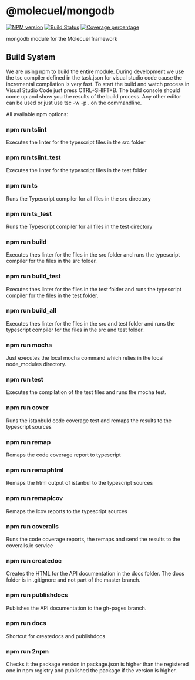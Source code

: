 # @molecuel/mongodb
[![NPM version][npm-image]][npm-url] [![Build Status][travis-image]][travis-url] [![Coverage percentage][coveralls-image]][coveralls-url]

mongodb module for the Molecuel framework


## Build System

We are using npm to build the entire module.
During development we use the tsc compiler defined in the task.json for visual studio code cause the incremental compilation is very fast. To start the build and watch process in Visual Studio Code just press CTRL+SHIFT+B. The build console should come up and show you the results of the build process.
Any other editor can be used or just use tsc -w -p . on the commandline.

All available npm options:

### npm run tslint
Executes the linter for the typescript files in the src folder

### npm run tslint_test
Executes the linter for the typescript files in the test folder

### npm run ts
Runs the Typescript compiler for all files in the src directory

### npm run ts_test
Runs the Typescript compiler for all files in the test directory

### npm run build
Executes thes linter for the files in the src folder and runs the typescript compiler for the files in the src folder.

### npm run build_test
Executes thes linter for the files in the test folder and runs the typescript compiler for the files in the test folder.

### npm run build_all
Executes thes linter for the files in the src and test folder and runs the typescript compiler for the files in the src and test folder.

### npm run mocha
Just executes the local mocha command which relies in the local node_modules directory.

### npm run test
Executes the compilation of the test files and runs the mocha test.

### npm run cover
Runs the istanbuld code coverage test and remaps the results to the typescript sources

### npm run remap
Remaps the code coverage report to typescript

### npm run remaphtml
Remaps the html output of istanbul to the typescript sources

### npm run remaplcov
Remaps the lcov reports to the typescript sources

### npm run coveralls
Runs the code coverage reports, the remaps and send the results to the coveralls.io service

### npm run createdoc
Creates the HTML for the API documentation in the docs folder. The docs folder is in .gitignore and not part of the master branch. 

### npm run publishdocs
Publishes the API documentation to the gh-pages branch.

### npm run docs
Shortcut for createdocs and publishdocs

### npm run 2npm
Checks it the package version in package.json is higher than the registered one in npm registry and published the package if the version is higher.

[npm-image]: https://badge.fury.io/js/@molecuel/mongodb.svg
[npm-url]: https://npmjs.org/package/@molecuel/mongodb
[travis-image]: https://travis-ci.org/molecuel/mongodb.svg?branch=master
[travis-url]: https://travis-ci.org/molecuel/mongodb
[daviddm-image]: https://david-dm.org/molecuel/mongodb.svg?theme=shields.io
[daviddm-url]: https://david-dm.org/molecuel/mongodb
[coveralls-image]: https://coveralls.io/repos/molecuel/mongodb/badge.svg
[coveralls-url]: https://coveralls.io/r/molecuel/mongodb
